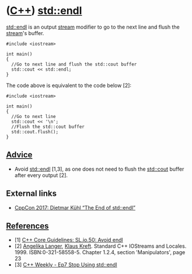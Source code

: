 # ([C++](Cpp.md)) [std::endl](CppStdEndl.md)

[std::endl](CppStdEndl.md) is an output [stream](CppStream.md) modifier
to go to the next line and flush the [stream](CppStream.md)'s buffer.

```
#include <iostream>  

int main() 
{   
  //Go to next line and flush the std::cout buffer   
  std::cout << std::endl; 
}
```

The code above is equivalent to the code below [2]:

```
#include <iostream>  

int main() 
{   
  //Go to next line   
  std::cout << '\n';   
  //Flush the std::cout buffer   
  std::cout.flush(); 
}
```

## [Advice](CppAdvice.md)

 * Avoid [std::endl](CppStdEndl.md) [1,3], as one does not need to flush the [std::cout](CppStdCout.md) buffer after every output [2].

## External links

 * [CppCon 2017: Dietmar Kühl “The End of std::endl”](https://youtu.be/6WeEMlmrfOI)

## [References](CppReferences.md)

 * [1] [C++ Core Guidelines: SL.io.50: Avoid endl](https://github.com/isocpp/CppCoreGuidelines/blob/master/CppCoreGuidelines.md#Rio-endl)
 * [2] [Angelika Langer](CppAngelikaLanger.md), [Klaus Kreft](CppKlausKreft.md). Standard C++ IOStreams and Locales. 1999. ISBN:0-321-58558-5. Chapter 1.2.4, section 'Manipulators', page 23
 * [3] [C++ Weekly - Ep7 Stop Using std::endl](http://articles.emptycrate.com/2016/04/18/stop_using_std_endl.html)
